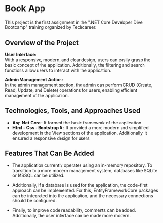 # Book App

This project is the first assignment in the ".NET Core Developer Dive Bootcamp" training organized by Techcareer.

## Overview of the Project

<b>User Interface: </b></br>
With a responsive, modern, and clear design, users can easily grasp the basic concept of the application. Additionally, the filtering and search functions allow users to interact with the application.

<b>Admin Management Action:</b></br>
In the admin management section, the admin can perform CRUD (Create, Read, Update, and Delete) operations for users, enabling efficient management of the application.

## Technologies, Tools, and Approaches Used

- <b>Asp.Net Core</b> : It formed the basic framework of the application.
- <b>Html - Css - Bootstrap 5 </b> : It provided a more modern and simplified development in the View sections of the application. Additionally, it ensured a responsive design for users

## Features That Can Be Added

- The application currently operates using an in-memory repository. To transition to a more modern management system, databases like SQLite or MSSQL can be utilized.

- Additionally, if a database is used for the application, the code-first approach can be implemented. For this, EntityFrameworkCore packages can be integrated into the application, and the necessary connections should be configured.

- Finally, to improve code readability, comments can be added. Additionally, the user interface can be made more modern.
